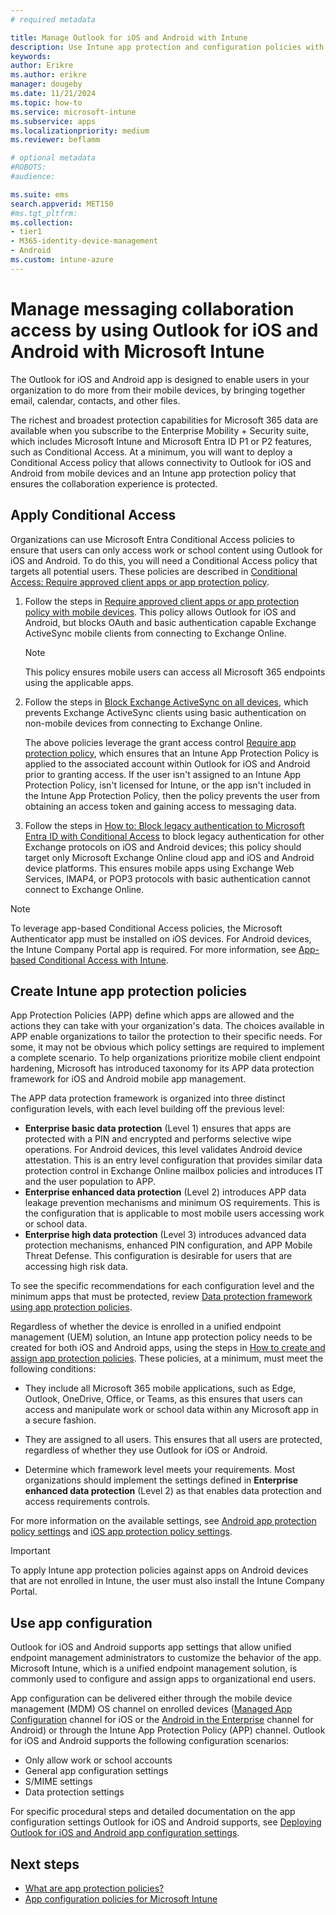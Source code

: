 ```yaml
---
# required metadata

title: Manage Outlook for iOS and Android with Intune
description: Use Intune app protection and configuration policies with Outlook for iOS and Android to ensure team collaboration experiences are always accessed with safeguards in place.
keywords:
author: Erikre
ms.author: erikre
manager: dougeby
ms.date: 11/21/2024
ms.topic: how-to
ms.service: microsoft-intune
ms.subservice: apps
ms.localizationpriority: medium
ms.reviewer: beflamm

# optional metadata
#ROBOTS:
#audience:

ms.suite: ems
search.appverid: MET150
#ms.tgt_pltfrm:
ms.collection:
- tier1
- M365-identity-device-management
- Android
ms.custom: intune-azure
---
```


# Manage messaging collaboration access by using Outlook for iOS and Android with Microsoft Intune

The Outlook for iOS and Android app is designed to enable users in your organization to do more from their mobile devices, by bringing together email, calendar, contacts, and other files.

The richest and broadest protection capabilities for Microsoft 365 data are available when you subscribe to the Enterprise Mobility + Security suite, which includes Microsoft Intune and Microsoft Entra ID P1 or P2 features, such as Conditional Access. At a minimum, you will want to deploy a Conditional Access policy that allows connectivity to Outlook for iOS and Android from mobile devices and an Intune app protection policy that ensures the collaboration experience is protected.

## Apply Conditional Access
Organizations can use Microsoft Entra Conditional Access policies to ensure that users can only access work or school content using Outlook for iOS and Android. To do this, you will need a Conditional Access policy that targets all potential users. These policies are described in [Conditional Access: Require approved client apps or app protection policy](/azure/active-directory/conditional-access/howto-policy-approved-app-or-app-protection).

1. Follow the steps in [Require approved client apps or app protection policy with mobile devices](/azure/active-directory/conditional-access/howto-policy-approved-app-or-app-protection#require-approved-client-apps-or-app-protection-policy-with-mobile-devices). This policy allows Outlook for iOS and Android, but blocks OAuth and basic authentication capable Exchange ActiveSync mobile clients from connecting to Exchange Online.

    > [!NOTE]
    > This policy ensures mobile users can access all Microsoft 365 endpoints using the applicable apps.

2. Follow the steps in [Block Exchange ActiveSync on all devices](/azure/active-directory/conditional-access/howto-policy-approved-app-or-app-protection#block-exchange-activesync-on-all-devices), which prevents Exchange ActiveSync clients using basic authentication on non-mobile devices from connecting to Exchange Online.

   The above policies leverage the grant access control [Require app protection policy](/azure/active-directory/active-directory-conditional-access-technical-reference), which ensures that an Intune App Protection Policy is applied to the associated account within Outlook for iOS and Android prior to granting access. If the user isn't assigned to an Intune App Protection Policy, isn't licensed for Intune, or the app isn't included in the Intune App Protection Policy, then the policy prevents the user from obtaining an access token and gaining access to messaging data.

3. Follow the steps in [How to: Block legacy authentication to Microsoft Entra ID with Conditional Access](/azure/active-directory/conditional-access/block-legacy-authentication) to block legacy authentication for other Exchange protocols on iOS and Android devices; this policy should target only Microsoft Exchange Online cloud app and iOS and Android device platforms. This ensures mobile apps using Exchange Web Services, IMAP4, or POP3 protocols with basic authentication cannot connect to Exchange Online.

> [!NOTE]
> To leverage app-based Conditional Access policies, the Microsoft Authenticator app must be installed on iOS devices. For Android devices, the Intune Company Portal app is required. For more information, see [App-based Conditional Access with Intune](../protect/app-based-conditional-access-intune.md).

## Create Intune app protection policies

App Protection Policies (APP) define which apps are allowed and the actions they can take with your organization's data. The choices available in APP enable organizations to tailor the protection to their specific needs. For some, it may not be obvious which policy settings are required to implement a complete scenario. To help organizations prioritize mobile client endpoint hardening, Microsoft has introduced taxonomy for its APP data protection framework for iOS and Android mobile app management.

The APP data protection framework is organized into three distinct configuration levels, with each level building off the previous level:

- **Enterprise basic data protection** (Level 1) ensures that apps are protected with a PIN and encrypted and performs selective wipe operations. For Android devices, this level validates Android device attestation. This is an entry level configuration that provides similar data protection control in Exchange Online mailbox policies and introduces IT and the user population to APP.
- **Enterprise enhanced data protection** (Level 2) introduces APP data leakage prevention mechanisms and minimum OS requirements. This is the configuration that is applicable to most mobile users accessing work or school data.
- **Enterprise high data protection** (Level 3) introduces advanced data protection mechanisms, enhanced PIN configuration, and APP Mobile Threat Defense. This configuration is desirable for users that are accessing high risk data.

To see the specific recommendations for each configuration level and the minimum apps that must be protected, review [Data protection framework using app protection policies](app-protection-framework.md).

Regardless of whether the device is enrolled in a unified endpoint management (UEM) solution, an Intune app protection policy needs to be created for both iOS and Android apps, using the steps in [How to create and assign app protection policies](app-protection-policies.md). These policies, at a minimum, must meet the following conditions:

- They include all Microsoft 365 mobile applications, such as Edge, Outlook, OneDrive, Office, or Teams, as this ensures that users can access and manipulate work or school data within any Microsoft app in a secure fashion.

- They are assigned to all users. This ensures that all users are protected, regardless of whether they use Outlook for iOS or Android.

- Determine which framework level meets your requirements. Most organizations should implement the settings defined in **Enterprise enhanced data protection** (Level 2) as that enables data protection and access requirements controls.

For more information on the available settings, see [Android app protection policy settings](app-protection-policy-settings-android.md) and [iOS app protection policy settings](app-protection-policy-settings-ios.md).

> [!IMPORTANT]
> To apply Intune app protection policies against apps on Android devices that are not enrolled in Intune, the user must also install the Intune Company Portal.  

## Use app configuration

Outlook for iOS and Android supports app settings that allow unified endpoint management administrators to customize the behavior of the app. Microsoft Intune, which is a unified endpoint management solution, is commonly used to configure and assign apps to organizational end users.

App configuration can be delivered either through the mobile device management (MDM) OS channel on enrolled devices ([Managed App Configuration](https://developer.apple.com/library/content/samplecode/sc2279/Introduction/Intro.html) channel for iOS or the [Android in the Enterprise](https://developer.android.com/work/managed-configurations) channel for Android) or through the Intune App Protection Policy (APP) channel. Outlook for iOS and Android supports the following configuration scenarios:

- Only allow work or school accounts
- General app configuration settings
- S/MIME settings
- Data protection settings

For specific procedural steps and detailed documentation on the app configuration settings Outlook for iOS and Android supports, see [Deploying Outlook for iOS and Android app configuration settings](/exchange/clients-and-mobile-in-exchange-online/outlook-for-ios-and-android/outlook-for-ios-and-android-configuration-with-microsoft-intune).

## Next steps

- [What are app protection policies?](app-protection-policy.md) 
- [App configuration policies for Microsoft Intune](app-configuration-policies-overview.md)
